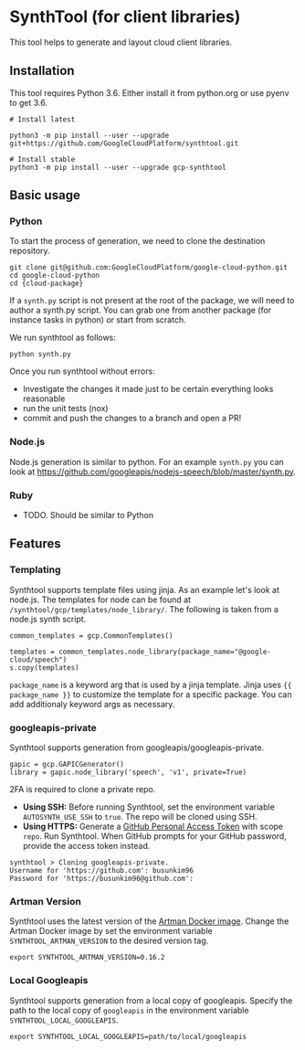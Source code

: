 # SynthTool (for client libraries)

This tool helps to generate and layout cloud client libraries. 

## Installation

This tool requires Python 3.6. Either install it from python.org or use
pyenv to get 3.6.


```
# Install latest

python3 -m pip install --user --upgrade git+https://github.com/GoogleCloudPlatform/synthtool.git

# Install stable
python3 -m pip install --user --upgrade gcp-synthtool
```

## Basic usage

### Python

To start the process of generation, we need to clone the destination repository.

```
git clone git@github.com:GoogleCloudPlatform/google-cloud-python.git
cd google-cloud-python
cd {cloud-package}
```

If a `synth.py` script is not present at the root of the package, we will need
to author a synth.py script. You can grab one from another package 
(for instance tasks in python) or start from scratch.

We run synthtool as follows:
```
python synth.py
```

Once you run synthtool without errors:
- Investigate the changes it made just to be certain everything looks reasonable
- run the unit tests (nox)
- commit and push the changes to a branch and open a PR!

### Node.js
Node.js generation is similar to python. For an example `synth.py` you can look at https://github.com/googleapis/nodejs-speech/blob/master/synth.py.

### Ruby
- TODO. Should be similar to Python


## Features
### Templating
Synthtool supports template files using jinja. As an example let's look at node.js. The templates for node can be found at `/synthtool/gcp/templates/node_library/`. The following is taken from a node.js synth script.

```
common_templates = gcp.CommonTemplates()

templates = common_templates.node_library(package_name="@google-cloud/speech")
s.copy(templates)
```

`package_name` is a keyword arg that is used by a jinja template. Jinja uses `{{ package_name }}` to customize the template for a specific package. You can add additionaly keyword args as necessary.

### googleapis-private
Synthtool supports generation from googleapis/googleapis-private. 

```
gapic = gcp.GAPICGenerator()
library = gapic.node_library('speech', 'v1', private=True)
```
2FA is required to clone a private repo. 

* **Using SSH:** Before running Synthtool, set the environment variable `AUTOSYNTH_USE_SSH` to `true`. The repo will be cloned using SSH.
* **Using HTTPS:** Generate a [GitHub Personal Access Token](https://github.com/settings/tokens) with scope `repo`. Run Synthtool. When GitHub prompts for your GitHub password, provide the access token instead.
```
synthtool > Cloning googleapis-private.
Username for 'https://github.com': busunkim96
Password for 'https://busunkim96@github.com':
```

### Artman Version
Synthtool uses the latest version of the [Artman Docker image](https://hub.docker.com/r/googleapis/artman). Change the Artman Docker image by set the environment variable `SYNTHTOOL_ARTMAN_VERSION` to the desired version tag.

```
export SYNTHTOOL_ARTMAN_VERSION=0.16.2
```

### Local Googleapis
Synthtool supports generation from a local copy of googleapis. Specify the path to the local copy of `googleapis` in the environment variable `SYNTHTOOL_LOCAL_GOOGLEAPIS`.

```
export SYNTHTOOL_LOCAL_GOOGLEAPIS=path/to/local/googleapis
```
